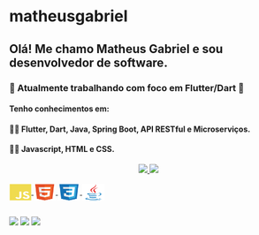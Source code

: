 # matheusgabriel

## Olá! Me chamo Matheus Gabriel e sou desenvolvedor de software.

<h3>🌟 Atualmente trabalhando com foco em Flutter/Dart 🌟</h3> 
<h4>Tenho conhecimentos em:</h4>
<h4>👩‍💻 Flutter, Dart, Java, Spring Boot, API RESTful e Microserviços. </h4>
<h4>👩‍💻 Javascript, HTML e CSS. </h4>


<div align="center">
  <a href="https://github.com/teuz044">
  <img height="180em" src="https://github-readme-stats.vercel.app/api?username=teuz044&show_icons=true&theme=dracula&include_all_commits=true&count_private=true"/>
  <img height="180em" src="https://github-readme-stats.vercel.app/api/top-langs/?username=teuz044&layout=compact&langs_count=7&theme=dracula"/>
</div>
<div style="display: inline_block"><br>
  <img align="center" alt="Teuz-Js" height="30" width="40" src="https://raw.githubusercontent.com/devicons/devicon/master/icons/javascript/javascript-plain.svg">
  <img align="center" alt="Teuz-HTML" height="30" width="40" src="https://raw.githubusercontent.com/devicons/devicon/master/icons/html5/html5-original.svg">
  <img align="center" alt="Teuz-CSS" height="30" width="40" src="https://raw.githubusercontent.com/devicons/devicon/master/icons/css3/css3-original.svg">
  <img align="center" alt="Teuz-Java" height="30" width="40" src="https://raw.githubusercontent.com/devicons/devicon/master/icons/java/java-original.svg">

</div>
  
  ##
 
<div> 
  <a href="https://www.instagram.com/matheus.gabriel57/" target="_blank"><img src="https://img.shields.io/badge/-Instagram-%23E4405F?style=for-the-badge&logo=instagram&logoColor=white" target="_blank"></a>
  <a href = "mailto:matheus.gabriel80@hotmail.com"><img src="https://img.shields.io/badge/-Gmail-%23333?style=for-the-badge&logo=gmail&logoColor=white" target="_blank"></a>
  <a href="https://www.linkedin.com/in/matheus-gabriel-1346bb176/" target="_blank"><img src="https://img.shields.io/badge/-LinkedIn-%230077B5?style=for-the-badge&logo=linkedin&logoColor=white" target="_blank"></a> 

 
</div>
